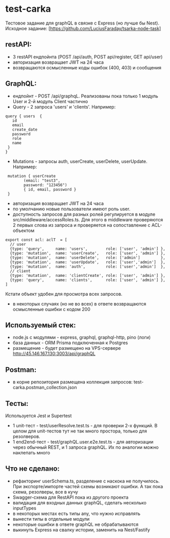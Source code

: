 # test-carka
Тестовое задание для graphQL в связке с Express (но лучше бы Nest).
Исходное задание: [https://github.com/LuciusFaraday/tsarka-node-task]

## restAPI:
 - 3 restAPI ендпойнта (POST /api/auth, POST api/register, GET api/user)
 - авторизация возвращает JWT на 24 часа
 - возвращаются осмысленные коды ошибок (400, 403) и сообщения 

## GraphQL:
 - ендпойнт - POST /api/graphqL. Реализованы пока только 1 модуль User и 2-й модуль Client частично
 - Query - 2 запроса 'users' и 'clients'. Например:
 ```
 query { users  {
    id 
    email
    create_date
    password
    role
    name
  } 
}
``` 
 - Mutations - запросы auth, userCreate, userDelete, userUpdate. Например:
```
 mutation { userCreate 
        (email: "test3",
        password: "123456") 
        { id, email, password }
 }
```

- авторизация возвращает JWT на 24 часа
- по умолчанию новые пользователи имеют роль user. 
- доступность запросов для разных ролей регулируется в модуле src/middleware/accessRoles.ts. Для этого в middleware проверяются 2 первых слова из запроса и проверяется на сопоставление с ACL-объектом
```
export const acl: aclT  = [
  // user
  {type: 'query',     name: 'users',        role: ['user', 'admin'] },
  {type: 'mutation',  name: 'userCreate',   role: ['user', 'admin'] },  
  {type: 'mutation',  name: 'userDelete',   role: ['admin']         },  
  {type: 'mutation',  name: 'userUpdate',   role: ['user','admin']  },  
  {type: 'mutation',  name: 'auth',         role: ['user','admin']  },  
  // client
  {type: 'mutation',  name: 'clientCreate', role: ['user', 'admin'] },  
  {type: 'query',     name: 'clients',      role: ['user', 'admin'] },
]
```
Кстати объект удобен для просмотра всех запросов.
- в некоторых случаях (но не во всех) в ответе возвращаются осмысленные ошибки с кодом 200  
            
## Используемый стек:
 - node.js с модулями - express, graphql, graphql-http,  pino (логи)
 - база данных - ORM Prisma подключенная к Postgres
 - размещение - будет размещено на VPS-сервере http://45.146.167.130:3003/api/graphQL
   
## Postman:
 - в корне репозитория размещена коллекция запросов: test-carka.postman_collection.json 

## Тесты:
Используется Jest и Supertest
 - 1 unit-тест - test/userResolve.test.ts - для проверки 2-х функций. В целом для unit-тестов тут не так много простора, только для резолверов.
 - 1 end2end-тест - test/graphQL.user.e2e.test.ts - для авторизации через обычный REST, и 1 запроса graphQL. Их по аналогии можно наклепать много

## Что не сделано:
- рефакторинг userSchema.ts, разделение с наскока не получилось. При экспорте/импорте частей схемы возникают ошибки. А так пока схема, резолверы, все в кучу 
- Swagger-схема для RestAPI пока из другого проекта
- валидация для входных данных graphQL, сделать несколько inputTypes
- в некоторых местах есть типы any, что нужно исправлять
- вынести типы в отдельные модули
- некоторые ошибки в ответе graphQL не обрабатываются 
- выкинуть Express на свалку истории, заменить на Nest/Fastify



